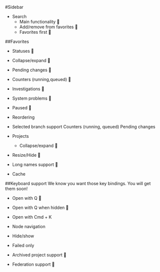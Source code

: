 #Sidebar

* Search
  * Main functionality :checkered_flag:
  * Add/remove from favorites :checkered_flag:
  * Favorites first :checkered_flag:

##Favorites
 
  * Statuses :checkered_flag:
  * Collapse/expand :checkered_flag:
  * Pending changes :checkered_flag:
  * Counters (running,queued) :checkered_flag:
  * Investigations :checkered_flag:
  * System problems :checkered_flag:
  * Paused :checkered_flag:
  * Reordering 

* Selected branch support
		Counters (running, queued)
		Pending changes

* Projects
  * Collapse/expand :checkered_flag:

* Resize/Hide :checkered_flag:

* Long names support :checkered_flag:

* Cache 

##Keyboard support
We know you want those key bindings. You will get them soon!
  * Open with Q :checkered_flag:
  * Open with Q when hidden :checkered_flag:
  * Open with Cmd + K
  * Node navigation
  * Hide/show

* Failed only

* Archived project support :checkered_flag:

* Federation support :checkered_flag: 